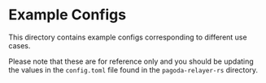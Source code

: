 # Example Configs 
This directory contains example configs corresponding to different use cases. 

Please note that these are for reference only and you should be updating the values in the `config.toml` file found in the `pagoda-relayer-rs` directory.
